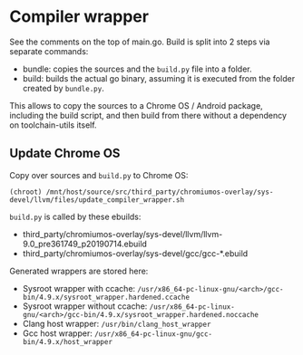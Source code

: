 # Compiler wrapper

See the comments on the top of main.go.
Build is split into 2 steps via separate commands:
- bundle: copies the sources and the `build.py` file into
  a folder.
- build: builds the actual go binary, assuming it is executed
  from the folder created by `bundle.py`.

This allows to copy the sources to a Chrome OS / Android
package, including the build script, and then
build from there without a dependency on toolchain-utils
itself.

## Update Chrome OS

Copy over sources and `build.py` to Chrome OS:
```
(chroot) /mnt/host/source/src/third_party/chromiumos-overlay/sys-devel/llvm/files/update_compiler_wrapper.sh
```

`build.py` is called by these ebuilds:

- third_party/chromiumos-overlay/sys-devel/llvm/llvm-9.0_pre361749_p20190714.ebuild
- third_party/chromiumos-overlay/sys-devel/gcc/gcc-*.ebuild

Generated wrappers are stored here:

- Sysroot wrapper with ccache:
  `/usr/x86_64-pc-linux-gnu/<arch>/gcc-bin/4.9.x/sysroot_wrapper.hardened.ccache`
- Sysroot wrapper without ccache:
  `/usr/x86_64-pc-linux-gnu/<arch>/gcc-bin/4.9.x/sysroot_wrapper.hardened.noccache`
- Clang host wrapper:
  `/usr/bin/clang_host_wrapper`
- Gcc host wrapper:
  `/usr/x86_64-pc-linux-gnu/gcc-bin/4.9.x/host_wrapper`
